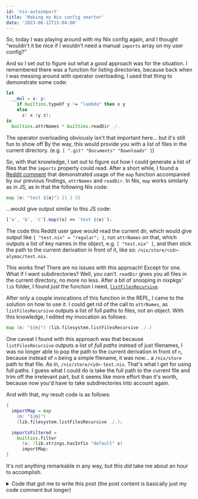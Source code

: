 ```yaml
---
id: 'nix-autoimport'
title: 'Making my Nix config smarter'
date: '2023-06-12T15:04:00'
---
```


So, today I was playing around with my Nix config again, and I thought <q>wouldn't it be nice if I wouldn't need a manual `imports` array on my user config?</q>

And so I set out to figure out what a good approach was for the situation. I remembered there was a function for listing directories, because back when I was messing around with operator overloading, I used that thing to demonstrate some code:

```nix
let
  __mul = x: y:
    if builtins.typeOf y != "lambda" then x y
    else
      z: x (y z);
in
  builtins.attrNames * builtins.readDir ./.
```

The operator overloading obviously isn't that important here... but it's still fun to show off By the way, this would provide you with a list of files in the current directory. (e.g. `[ ".git" "Documents" "Downloads" ]`)

So, with that knowledge, I set out to figure out how I could generate a list of files that the `imports` property could read. After a short while, I found a [Reddit comment](https://www.reddit.com/r/NixOS/comments/j5pa9o/comment/g81dvop) that demonstrated usage of the `map` function accompanied by our previous findings, `attrNames` and `readDir`. In Nix, `map` works similarly as in JS, as in that the following Nix code:

```nix
map (e: "test ${e}") [1 2 3]
```

...would give output similar to this JS code:

```js
['a', 'b', 'c'].map((e) => `test ${e}`);
```

The code this Reddit user gave would read the current dir, which would give output like `{ "test.nix" = "regular"; }`, run `attrNames` on that, which outputs a list of key names in the object, e.g. `[ "test.nix" ]`, and then stick the path to the current derivation in front of it, like so: `/nix/store/<id>-alymac/test.nix`.

This works fine! There are no issues with this approach! Except for one. What if I want subdirectories? Well, you can't. `readDir` gives you all files in the current directory, no more no less. After a bit of snooping in nixpkgs' `lib` folder, I found _just_ the function I need, [`listFilesRecursive`](https://github.com/NixOS/nixpkgs/blob/c8cb1f7a2df211360ff492b13ffdf896a8c25d00/lib/filesystem.nix#L144-L157).

After only a couple invocations of this function in the REPL, I came to the solution on how to use it. I could get rid of the call to `attrNames`, as `listFilesRecursive` outputs a list of full paths to files, not an object. With this knowledge, I edited my invocation as follows:

```nix
map (n: "${n}") (lib.filesystem.listFilesRecursive ./.)
```

One caveat I found with this approach was that because `listFilesRecursive` outputs a list of _full paths_ instead of just filenames, I was no longer able to pop the path to the current derivation in front of `n`, because instead of `n` being a simple filename, it was now... a `/nix/store` path to that file. As in, `/nix/store/<id>-test.nix`. That's what I get for using full paths. I guess what I could do is take the full path to the current file and trim off the irrelevant part, but it seems like more effort than it's worth, because now you'd have to take subdirectories into account again.

And with that, my result code is as follows:

```nix
{
  importMap = map
    (n: "${n}")
    (lib.filesystem.listFilesRecursive ./.);

  importsFiltered =
    builtins.filter
      (x: !lib.strings.hasInfix "default" x)
      importMap;
}
```

It's not anything remarkable in any way, but this _did_ take me about an hour to accomplish.

<details>
  <summary>Code that got me to write this post (the post content is basically just my code comment but longer)</summary>
  ```nix
  let
    # We've got a small issue here. I tested this in a repl, and what I've
    # observed is that listFilesRecursive spits out [ /full/path/to/default.nix ],
    # while builtins.readDir spits out { "default.nix" = "regular"; }
    # In theory, this shouldn't be much of an issue, however, when using readDir
    # I would be able to do `map (n: "${./.}/${n}"), while when using
    # listFilesRecursive I have to use `map (n: "${n}").
    # The difference here is that when using listFilesRecursive, `n` becomes
    # `/nix/store/<ID>-default.nix`, meaning it can be used as-is, but when using
    # `readDir` it becomes `default.nix`, meaning the string used in the map
    # callback must be `"${./.}/${n}"` to get a path to the current derivation
    # where the nix file lives in.
    # Currently, I am unsure of the implications of having all files separately.
    # To do it "the right way" I'd obviously prefer the nix files to be children
    # of the alymac derivation, but it seems that if I want my map of imports to
    # be generated from the entire directory listing, it isn't going to work out.
    # The solution was slightly modified from this Reddit answer:
    # <https://www.reddit.com/r/NixOS/comments/j5pa9o/comment/g81dvop/>
    # So, let's get all files in the current directory...
    importMap = map
      (n: "${n}")
      (lib.filesystem.listFilesRecursive ./.);
    # importMap = map
    #   (n: "${./.}/${n}")
    #   (builtins.attrNames (builtins.readDir ./.));

    # And filter out default.nix
    importsFiltered =
      builtins.filter
        (x: !lib.strings.hasInfix "default" x)
        importMap;

in
{
home-manager = {
users.alyxia = { ... }: { # Defined further above, a list of files to import.
imports = importsFiltered;
};
};
}

```
</details>
```

